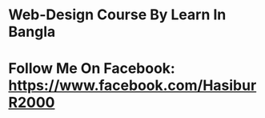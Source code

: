 # Web-Design Course By Learn In Bangla

# Follow Me On Facebook: https://www.facebook.com/HasiburR2000
